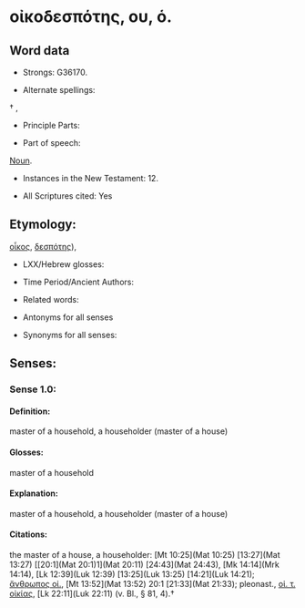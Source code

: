 # οἰκοδεσπότης, ου, ὁ.

<!-- Status: S2=NeedsReview -->
<!-- Lexica used for edits: BDAG, FFM, LN, A-S -->

## Word data

* Strongs: G36170.

* Alternate spellings:

† , 

* Principle Parts: 


* Part of speech: 

[Noun](http://ugg.readthedocs.io/en/latest/noun.html).

* Instances in the New Testament: 12.

* All Scriptures cited: Yes

## Etymology: 

[οἶκος](), [δεσπότης]()),

* LXX/Hebrew glosses: 


* Time Period/Ancient Authors: 


* Related words: 

* Antonyms for all senses

* Synonyms for all senses: 


## Senses: 


### Sense  1.0: 

#### Definition: 

master of a household, a householder (master of a house)

#### Glosses: 

master of a household 

#### Explanation: 

master of a household, a householder (master of a house)

#### Citations: 

the master of a house, a householder: [Mt 10:25](Mat 10:25) [13:27](Mat 13:27) [[20:1](Mat 20:1)1](Mat 20:11) [24:43](Mat 24:43), [Mk 14:14](Mrk 14:14), [Lk 12:39](Luk 12:39) [13:25](Luk 13:25) [14:21](Luk 14:21); [ἄνθρωπος οἰ.](), [Mt 13:52](Mat 13:52) 20:1 [21:33](Mat 21:33); pleonast., [οἰ. τ. οἰκίας](), [Lk 22:11](Luk 22:11) (v. Bl., § 81, 4).†
